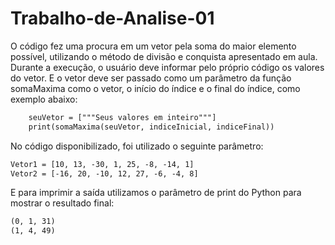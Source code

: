 # Trabalho-de-Analise-01
 
O código fez uma procura em um vetor pela soma do maior elemento possível, utilizando o método de divisão e conquista apresentado em aula.
Durante a execução, o usuário deve informar pelo próprio código os valores do vetor. E o vetor deve ser passado como um parâmetro da função somaMaxima como o vetor, o início do índice e o final do índice, como exemplo abaixo:
```xml
    seuVetor = ["""Seus valores em inteiro"""]
    print(somaMaxima(seuVetor, indiceInicial, indiceFinal))
```
No código disponibilizado, foi utilizado o seguinte parâmetro:
```xml
Vetor1 = [10, 13, -30, 1, 25, -8, -14, 1]
Vetor2 = [-16, 20, -10, 12, 27, -6, -4, 8]
```
E para imprimir a saída utilizamos o parâmetro de print do Python para mostrar o resultado final:
```xml
(0, 1, 31)
(1, 4, 49)
```

